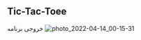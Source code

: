 ## Tic-Tac-Toee
خروجی برنامه
![photo_2022-04-14_00-15-31](https://user-images.githubusercontent.com/100339904/163267718-ce3601c8-29aa-4d46-9964-33a197219354.jpg)
